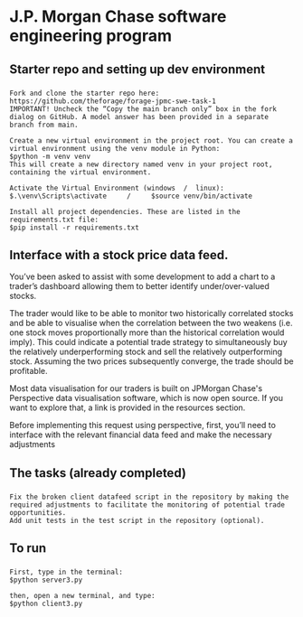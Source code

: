 # J.P. Morgan Chase software engineering program 

## Starter repo and setting up dev environment
###
    Fork and clone the starter repo here: https://github.com/theforage/forage-jpmc-swe-task-1
    IMPORTANT! Uncheck the “Copy the main branch only” box in the fork dialog on GitHub. A model answer has been provided in a separate branch from main.

    Create a new virtual environment in the project root. You can create a virtual environment using the venv module in Python:
    $python -m venv venv  
    This will create a new directory named venv in your project root, containing the virtual environment.

    Activate the Virtual Environment (windows  /  linux):
    $.\venv\Scripts\activate     /     $source venv/bin/activate

    Install all project dependencies. These are listed in the requirements.txt file:
    $pip install -r requirements.txt


## Interface with a stock price data feed.
You’ve been asked to assist with some development to add a chart to a trader’s dashboard allowing them to better identify under/over-valued stocks.

The trader would like to be able to monitor two historically correlated stocks and be able to visualise when the correlation between the two weakens (i.e. one stock moves proportionally more than the historical correlation would imply). This could indicate a potential trade strategy to simultaneously buy the relatively underperforming stock and sell the relatively outperforming stock. Assuming the two prices subsequently converge, the trade should be profitable.

Most data visualisation for our traders is built on JPMorgan Chase's Perspective data visualisation software, which is now open source. If you want to explore that, a link is provided in the resources section.

Before implementing this request using perspective, first, you’ll need to interface with the relevant financial data feed and make the necessary adjustments 


## The tasks (already completed)
### 
    Fix the broken client datafeed script in the repository by making the required adjustments to facilitate the monitoring of potential trade opportunities.
    Add unit tests in the test script in the repository (optional).


## To run 
###
    First, type in the terminal:
    $python server3.py

    then, open a new terminal, and type:
    $python client3.py